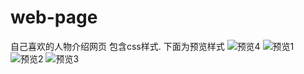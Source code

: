 # web-page
自己喜欢的人物介绍网页
包含css样式.
下面为预览样式
![预览4](https://user-images.githubusercontent.com/39979398/156293834-213cd6c2-1be8-4e95-867d-b2084e1e439d.png)
![预览1](https://user-images.githubusercontent.com/39979398/156293789-b0135b70-5b2d-42f9-88b5-d68e283551be.png)
![预览2](https://user-images.githubusercontent.com/39979398/156293814-6855d9f9-b74a-42c1-8452-a3e7d84f0525.png)
![预览3](https://user-images.githubusercontent.com/39979398/156293825-370bd380-3177-4405-aa78-e7f14f80ea21.png)

